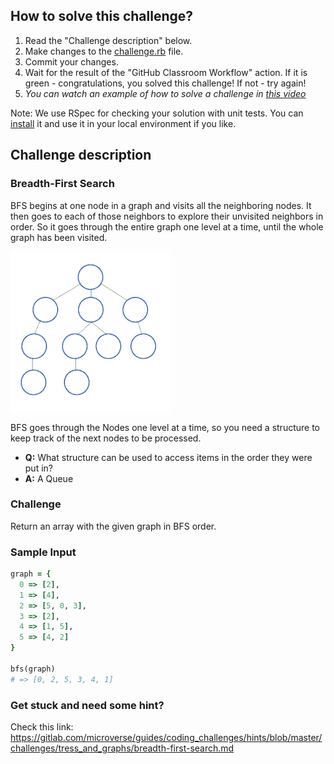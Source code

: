## How to solve this challenge?

1. Read the "Challenge description" below.
2. Make changes to the [challenge.rb](./challenge.rb) file.
3. Commit your changes.
4. Wait for the result of the "GitHub Classroom Workflow" action. If it is green - congratulations, you solved this challenge! If not - try again!
5. *You can watch an example of how to solve a challenge in [this video](https://microverse.pathwright.com/library/fast-track-algorithms-data-structures/69123/path/step/113963868/)*

Note: We use RSpec for checking your solution with unit tests. You can [install](https://github.com/rspec/rspec) it and use it in your local environment if you like.


## Challenge description

### Breadth-First Search
BFS begins at one node in a graph and visits all the neighboring nodes. It then goes to each of those neighbors to explore their unvisited neighbors in order. So it goes through the entire graph one level at a time, until the whole graph has been visited.

![](bfs.gi)

BFS goes through the Nodes one level at a time, so you need a structure to keep track of the next nodes to be processed.

- **Q:** What structure can be used to access items in the order they were put in?
- **A:** A Queue

### Challenge
Return an array with the given graph in BFS order.

### Sample Input
```ruby
graph = {
  0 => [2], 
  1 => [4], 
  2 => [5, 0, 3], 
  3 => [2], 
  4 => [1, 5], 
  5 => [4, 2]
}

bfs(graph)
# => [0, 2, 5, 3, 4, 1]
```
### Get stuck and need some hint?
Check this link: https://gitlab.com/microverse/guides/coding_challenges/hints/blob/master/challenges/tress_and_graphs/breadth-first-search.md
